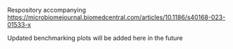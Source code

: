 Respository accompanying https://microbiomejournal.biomedcentral.com/articles/10.1186/s40168-023-01533-x

Updated benchmarking plots will be added here in the future

